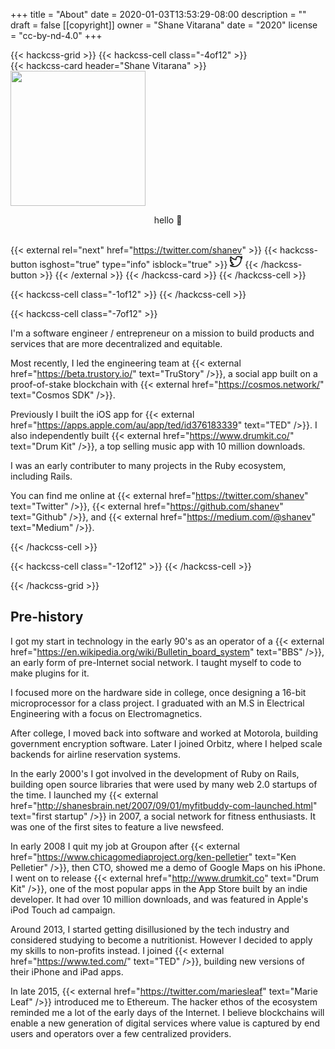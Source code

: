 +++
title = "About"
date = 2020-01-03T13:53:29-08:00
description = ""
draft = false
[[copyright]]
  owner = "Shane Vitarana"
  date = "2020"
  license = "cc-by-nd-4.0"
+++

{{< hackcss-grid >}}
  {{< hackcss-cell class="-4of12" >}}
  <br />
    {{< hackcss-card header="Shane Vitarana" >}}
      <img class="center" src="/shane.png" width="216" height="216" />
      <p style="text-align: center;">hello 👋</p>
      <br />
      {{< external rel="next" href="https://twitter.com/shanev" >}}
        {{< hackcss-button isghost="true" type="info" isblock="true" >}}
            <svg viewBox="0 0 24 24" width="20" height="20" fill="none" stroke="currentcolor" stroke-linecap="round" stroke-linejoin="round" stroke-width="2">
    <path d="M24 4.557c-.883.392-1.832.656-2.828.775 1.017-.609 1.798-1.574 2.165-2.724-.951.564-2.005.974-3.127 1.195-.897-.957-2.178-1.555-3.594-1.555-3.179 0-5.515 2.966-4.797 6.045-4.091-.205-7.719-2.165-10.148-5.144-1.29 2.213-.669 5.108 1.523 6.574-.806-.026-1.566-.247-2.229-.616-.054 2.281 1.581 4.415 3.949 4.89-.693.188-1.452.232-2.224.084.626 1.956 2.444 3.379 4.6 3.419-2.07 1.623-4.678 2.348-7.29 2.04 2.179 1.397 4.768 2.212 7.548 2.212 9.142 0 14.307-7.721 13.995-14.646.962-.695 1.797-1.562 2.457-2.549z" />
  </svg>
        {{< /hackcss-button >}}
      {{< /external >}}
    {{< /hackcss-card >}}
  {{< /hackcss-cell >}}

  {{< hackcss-cell class="-1of12" >}}
  {{< /hackcss-cell >}}

  {{< hackcss-cell class="-7of12" >}}
    <p>
    I'm a software engineer / entrepreneur on a mission to build products and services that are more decentralized and equitable.
    </p>
    <p>
    Most recently, I led the engineering team at {{< external href="https://beta.trustory.io/" text="TruStory" />}}, a social app built on a proof-of-stake blockchain with {{< external href="https://cosmos.network/" text="Cosmos SDK" />}}.
    </p>
    <p>
    Previously I built the iOS app for {{< external href="https://apps.apple.com/au/app/ted/id376183339" text="TED" />}}. I also independently built {{< external href="https://www.drumkit.co/" text="Drum Kit" />}}, a top selling music app with 10 million downloads. 
    </p>
    <p>
    I was an early contributer to many projects in the Ruby ecosystem, including Rails.
    </p>
    <p>
    You can find me online at {{< external href="https://twitter.com/shanev" text="Twitter" />}}, {{< external href="https://github.com/shanev" text="Github" />}}, and {{< external href="https://medium.com/@shanev" text="Medium" />}}.
    </p>
  {{< /hackcss-cell >}}

  {{< hackcss-cell class="-12of12" >}}
  {{< /hackcss-cell >}}

{{< /hackcss-grid >}}

<p></p>

<!--more-->

## Pre-history

I got my start in technology in the early 90's as an operator of a {{< external href="https://en.wikipedia.org/wiki/Bulletin_board_system" text="BBS" />}}, an early form of pre-Internet social network. I taught myself to code to make plugins for it.

I focused more on the hardware side in college, once designing a 16-bit microprocessor for a class project. I graduated with an M.S in Electrical Engineering with a focus on Electromagnetics. 

After college, I moved back into software and worked at Motorola, building government encryption software. Later I joined Orbitz, where I helped scale backends for airline reservation systems. 

In the early 2000's I got involved in the development of Ruby on Rails, building open source libraries that were used by many web 2.0 startups of the time. I launched my {{< external href="http://shanesbrain.net/2007/09/01/myfitbuddy-com-launched.html" text="first startup" />}} in 2007, a social network for fitness enthusiasts. It was one of the first sites to feature a live newsfeed.

In early 2008 I quit my job at Groupon after {{< external href="https://www.chicagomediaproject.org/ken-pelletier" text="Ken Pelletier" />}}, then CTO, showed me a demo of Google Maps on his iPhone. I went on to release {{< external href="http://www.drumkit.co" text="Drum Kit" />}}, one of the most popular apps in the App Store built by an indie developer. It had over 10 million downloads, and was featured in Apple's iPod Touch ad campaign. 

Around 2013, I started getting disillusioned by the tech industry and considered studying to become a nutritionist. However I decided to apply my skills to non-profits instead. I joined {{< external href="https://www.ted.com/" text="TED" />}}, building new versions of their iPhone and iPad apps.

In late 2015, {{< external href="https://twitter.com/mariesleaf" text="Marie Leaf" />}} introduced me to Ethereum. The hacker ethos of the ecosystem reminded me a lot of the early days of the Internet. I believe blockchains will enable a new generation of digital services where value is captured by end users and operators over a few centralized providers.
